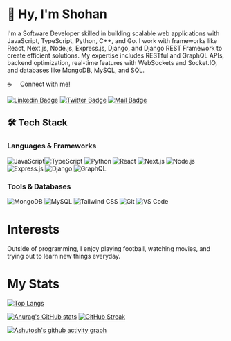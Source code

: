 # 👋 Hy, I'm Shohan

I'm a Software Developer skilled in building scalable web applications with JavaScript, TypeScript, Python, C++, and Go. I work with frameworks like React, Next.js, Node.js, Express.js, Django, and Django REST Framework to create efficient solutions. My expertise includes RESTful and GraphQL APIs, backend optimization, real-time features with WebSockets and Socket.IO, and databases like MongoDB, MySQL, and SQL.

:coffee: &emsp;Connect with me!

[![Linkedin Badge](https://img.shields.io/badge/LinkedIn-0077B5?style=for-the-badge&logo=linkedin&logoColor=white)](https://www.linkedin.com/in/shohan-mir-771bba152/) [![Twitter Badge](https://img.shields.io/badge/Twitter-1DA1F2?style=for-the-badge&logo=twitter&logoColor=white)](https://twitter.com/imShohanMir) [![Mail Badge](https://img.shields.io/badge/Gmail-D14836?style=for-the-badge&logo=gmail&logoColor=white)](mailto:shohan7mir@gmail.com)


## 🛠️ Tech Stack

### Languages & Frameworks

![JavaScript](https://img.shields.io/badge/-JavaScript-F0DB4F?style=flat-square&logo=javascript&logoColor=black)![TypeScript](https://img.shields.io/badge/-TypeScript-007ACC?style=flat-square&logo=typescript&logoColor=white) ![Python](https://img.shields.io/badge/-Python-3776AB?style=flat-square&logo=python&logoColor=white) ![React](https://img.shields.io/badge/-React-61DAFB?style=flat-square&logo=react&logoColor=black) ![Next.js](https://img.shields.io/badge/-Next.js-000000?style=flat-square&logo=next.js&logoColor=white) ![Node.js](https://img.shields.io/badge/-Node.js-3C873A?style=flat-square&logo=node.js&logoColor=white) ![Express.js](https://img.shields.io/badge/-Express.js-000000?style=flat-square&logo=express&logoColor=white) ![Django](https://img.shields.io/badge/-Django-092E20?style=flat-square&logo=django&logoColor=white) ![GraphQL](https://img.shields.io/badge/-GraphQL-E10098?style=flat-square&logo=graphql&logoColor=white)

### Tools & Databases

![MongoDB](https://img.shields.io/badge/-MongoDB-47A248?style=flat-square&logo=mongodb&logoColor=white) ![MySQL](https://img.shields.io/badge/-MySQL-4479A1?style=flat-square&logo=mysql&logoColor=white) ![Tailwind CSS](https://img.shields.io/badge/-Tailwind_CSS-06B6D4?style=flat-square&logo=tailwindcss&logoColor=black) ![Git](https://img.shields.io/badge/-Git-F05032?style=flat-square&logo=git&logoColor=white) ![VS Code](https://img.shields.io/badge/-VS_Code-007ACC?style=flat-square&logo=visual-studio-code&logoColor=white)
<!---
# Other Skills
[![My Skills](https://skillicons.dev/icons?i=wordpress,ps,ai,pr)](https://skillicons.dev)
--->
# Interests
Outside of programming, I enjoy playing football, watching movies, and trying out to learn new things everyday.

<!---
# Goals
In the future, I hope to continue building my skills to become an engineer rather than a developer on my own and work on projects that have a positive impact on the world. I'm also interested in exploring new technologies every single day and learning from other developers.
--->
<!---
ShohanMir/ShohanMir is a ✨ special ✨ repository because its `README.md` (this file) appears on your GitHub profile.
You can click the Preview link to take a look at your changes.
--->

# My Stats
[![Top Langs](https://github-readme-stats.vercel.app/api/top-langs/?username=ShohanMir&layout=pie&theme=react)](https://github.com/anuraghazra/github-readme-stats)

 [![Anurag's GitHub stats](https://github-readme-stats.vercel.app/api?username=ShohanMir&count_private=true&&show_icons=true&theme=radical)](https://github.com/anuraghazra/github-readme-stats) 
 [![GitHub Streak](https://streak-stats.demolab.com?user=ShohanMir&theme=radical)](https://git.io/streak-stats)


<!---[![Top Langs](https://github-readme-stats.vercel.app/api/top-langs/?username=ShohanMir&layout=compact&langs_count=8&theme=tokyonight)](https://github.com/anuraghazra/github-readme-stats)--->

[![Ashutosh's github activity graph](https://github-readme-activity-graph.vercel.app/graph?username=ShohanMir&theme=github-compact)](https://github.com/ashutosh00710/github-readme-activity-graph)
